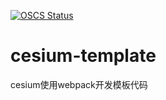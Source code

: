 [![OSCS Status](https://www.oscs1024.com/platform/badge/vagrantcode/cesium-template.svg?size=small)](https://www.oscs1024.com/project/vagrantcode/cesium-template?ref=badge_small)

# cesium-template
cesium使用webpack开发模板代码
